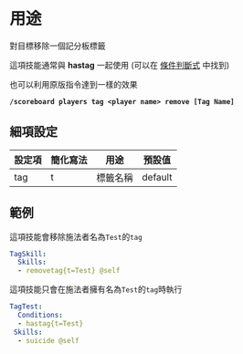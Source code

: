 用途
===================

對目標移除一個記分板標籤

這項技能通常與 **hastag** 一起使用 (可以在 [條件判斷式](/conditions/start) 中找到)

也可以利用原版指令達到一樣的效果

**`/scoreboard players tag <player name> remove [Tag Name]`**

細項設定
----------

| 設定項 | 簡化寫法 | 用途 | 預設值 |
|-----------|---------|------------------|---------------|
| tag   | t | 標籤名稱 | default   |

  

範例
--------

這項技能會移除施法者名為`Test`的`tag`
```yml
TagSkill:
  Skills:
  - removetag{t=Test} @self
```
這項技能只會在施法者擁有名為`Test`的`tag`時執行
```yml
TagTest:
  Conditions:
  - hastag{t=Test}
 Skills:
  - suicide @self
```